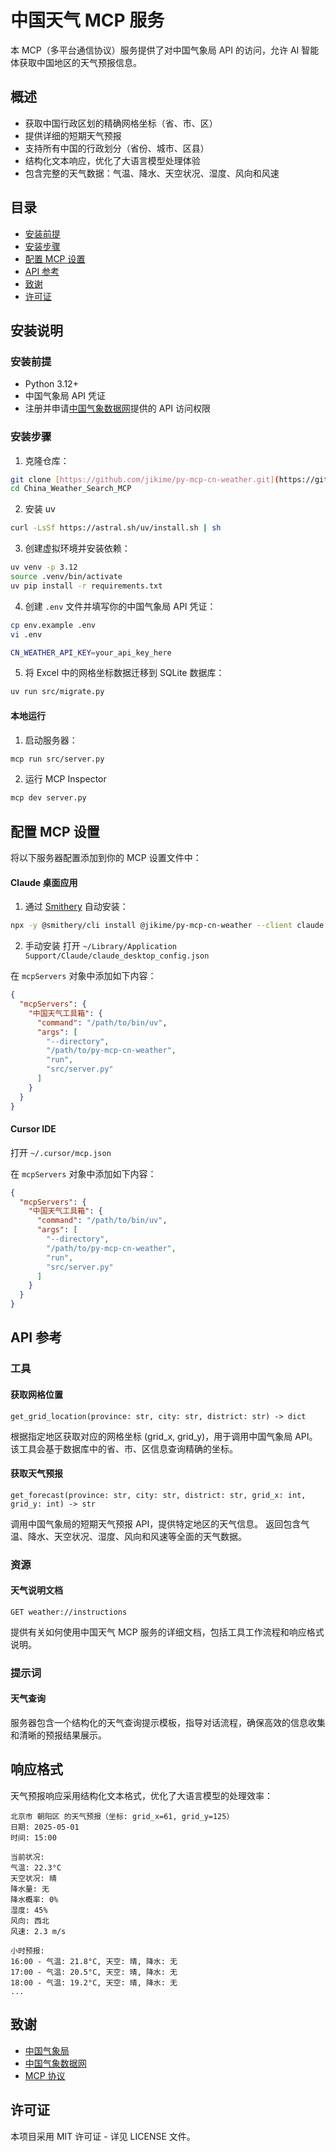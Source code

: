 # 中国天气 MCP 服务



本 MCP（多平台通信协议）服务提供了对中国气象局 API 的访问，允许 AI 智能体获取中国地区的天气预报信息。

## 概述

- 获取中国行政区划的精确网格坐标（省、市、区）
- 提供详细的短期天气预报
- 支持所有中国的行政划分（省份、城市、区县）
- 结构化文本响应，优化了大语言模型处理体验
- 包含完整的天气数据：气温、降水、天空状况、湿度、风向和风速

## 目录

- [安装前提](#安装前提)
- [安装步骤](#安装步骤)
- [配置 MCP 设置](#配置-mcp-设置)
- [API 参考](#api-参考)
- [致谢](#致谢)
- [许可证](#许可证)

## 安装说明

### 安装前提

- Python 3.12+
- 中国气象局 API 凭证
- 注册并申请[中国气象数据网](http://data.cma.cn/)提供的 API 访问权限

### 安装步骤

1. 克隆仓库：
```bash
git clone [https://github.com/jikime/py-mcp-cn-weather.git](https://github.com/SunsetZt/China_Weather_Search_MCP)
cd China_Weather_Search_MCP
```

2. 安装 uv
```bash
curl -LsSf https://astral.sh/uv/install.sh | sh
```

3. 创建虚拟环境并安装依赖：
```bash
uv venv -p 3.12
source .venv/bin/activate
uv pip install -r requirements.txt
```

4. 创建 `.env` 文件并填写你的中国气象局 API 凭证：
```bash
cp env.example .env
vi .env

CN_WEATHER_API_KEY=your_api_key_here
```

5. 将 Excel 中的网格坐标数据迁移到 SQLite 数据库：
```bash
uv run src/migrate.py
```

#### 本地运行

1. 启动服务器：
```bash
mcp run src/server.py
```
2. 运行 MCP Inspector
```bash
mcp dev server.py
```

## 配置 MCP 设置

将以下服务器配置添加到你的 MCP 设置文件中：

#### Claude 桌面应用 
1. 通过 [Smithery](https://smithery.ai/server/@jikime/py-mcp-cn-weather) 自动安装：

```bash
npx -y @smithery/cli install @jikime/py-mcp-cn-weather --client claude
```

2. 手动安装
打开 `~/Library/Application Support/Claude/claude_desktop_config.json`

在 `mcpServers` 对象中添加如下内容：
```json
{
  "mcpServers": {
    "中国天气工具箱": {
      "command": "/path/to/bin/uv",
      "args": [
        "--directory",
        "/path/to/py-mcp-cn-weather",
        "run",
        "src/server.py"
      ]
    }
  }
}
```

#### Cursor IDE 
打开 `~/.cursor/mcp.json`

在 `mcpServers` 对象中添加如下内容：
```json
{
  "mcpServers": {
    "中国天气工具箱": {
      "command": "/path/to/bin/uv",
      "args": [
        "--directory",
        "/path/to/py-mcp-cn-weather",
        "run",
        "src/server.py"
      ]
    }
  }
}
```


## API 参考

### 工具

#### 获取网格位置
```
get_grid_location(province: str, city: str, district: str) -> dict
```
根据指定地区获取对应的网格坐标 (grid_x, grid_y)，用于调用中国气象局 API。
该工具会基于数据库中的省、市、区信息查询精确的坐标。

#### 获取天气预报
```
get_forecast(province: str, city: str, district: str, grid_x: int, grid_y: int) -> str
```
调用中国气象局的短期天气预报 API，提供特定地区的天气信息。
返回包含气温、降水、天空状况、湿度、风向和风速等全面的天气数据。

### 资源

#### 天气说明文档
```
GET weather://instructions
```
提供有关如何使用中国天气 MCP 服务的详细文档，包括工具工作流程和响应格式说明。

### 提示词

#### 天气查询
服务器包含一个结构化的天气查询提示模板，指导对话流程，确保高效的信息收集和清晰的预报结果展示。

## 响应格式

天气预报响应采用结构化文本格式，优化了大语言模型的处理效率：

```
北京市 朝阳区 的天气预报（坐标: grid_x=61, grid_y=125）
日期: 2025-05-01
时间: 15:00

当前状况:
气温: 22.3°C
天空状况: 晴
降水量: 无
降水概率: 0%
湿度: 45%
风向: 西北
风速: 2.3 m/s

小时预报:
16:00 - 气温: 21.8°C, 天空: 晴, 降水: 无
17:00 - 气温: 20.5°C, 天空: 晴, 降水: 无
18:00 - 气温: 19.2°C, 天空: 晴, 降水: 无
...
```

## 致谢

- [中国气象局](https://www.cma.gov.cn/)
- [中国气象数据网](http://data.cma.cn/)
- [MCP 协议](https://github.com/mcp-foundation/mcp-spec)

## 许可证

本项目采用 MIT 许可证 - 详见 LICENSE 文件。

